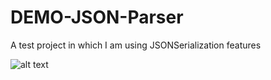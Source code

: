 # DEMO-JSON-Parser
A test project in which I am using JSONSerialization features

![alt text](https://github.com/johnnieWa1ker/JSON-Parsing/blob/develop/JSON%20Parsing/👑%20Application%20Layer/Resources/Assets/Assets.xcassets/demoScreenshot.imageset/demoSceenshot.png)
